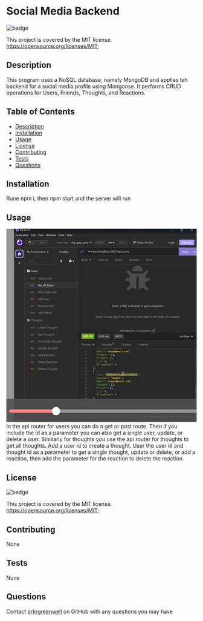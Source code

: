 <!-- @format -->

# Social Media Backend

![badge](https://img.shields.io/badge/license-MIT-brightgreen)

This project is covered by the MIT license.
https://opensource.org/licenses/MIT;

## Description

This program uses a NoSQL database, namely MongoDB and applies teh backend for a social media profile using Mongoose. It performs CRUD operations for Users, Friends, Thoughts, and Reactions.

## Table of Contents

- [Description](#description)
- [Installation](#installation)
- [Usage](#usage)
- [License](#license)
- [Contributing](#contributing)
- [Tests](#tests)
- [Questions](#questions)

## Installation

Rune npm i, then npm start and the server will run

## Usage

![image](./assets/Screenshot%202023-03-08%20133431.png)
In the api router for users you can do a get or post route. Then if you include the id as a parameter you can also get a single user, update, or delete a user. Similarly for thoughts you use the api router for thoughts to get all thoughts. Add a user id to create a thought. User the user id and thought id as a parameter to get a single thought, update or delete, or add a reaction, then add the parameter for the reaction to delete the reaction.

## License

![badge](https://img.shields.io/badge/license-MIT-brightgreen)

This project is covered by the MIT license.
https://opensource.org/licenses/MIT;

## Contributing

None

## Tests

None

## Questions

Contact [prkrgreenwell](https://github.com/prkrgreenwell) on GitHub with any questions you may have
